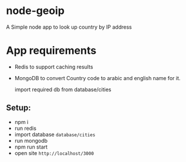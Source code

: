 # node-geoip
A Simple node app to look up country by IP address

# App requirements
- Redis to support caching results
- MongoDB to convert Country code to arabic and english name for it.

  import required db from database/cities

## Setup:

- npm i
- run redis
- import database `database/cities`
- run mongodb
- npm run start
- open site `http://localhost/3000`
